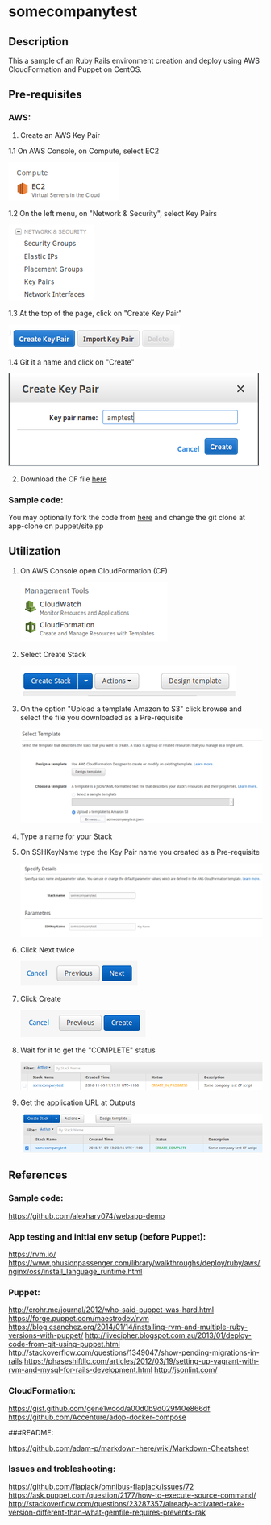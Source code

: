 # somecompanytest
## Description
This a sample of an Ruby Rails environment creation and deploy using AWS CloudFormation and Puppet on CentOS.

## Pre-requisites
### AWS:
1. Create an AWS Key Pair

  1.1 On AWS Console, on Compute, select EC2

  ![alt tag](https://raw.githubusercontent.com/fellipecm/somecompanytest/master/docs/images/prereqs01.png)

  1.2 On the left menu, on "Network & Security", select Key Pairs

  ![alt tag](https://raw.githubusercontent.com/fellipecm/somecompanytest/master/docs/images/prereqs02.png)

  1.3 At the top of the page, click on "Create Key Pair"

  ![alt tag](https://raw.githubusercontent.com/fellipecm/somecompanytest/master/docs/images/prereqs03.png)

  1.4 Git it a name and click on "Create"

  ![alt tag](https://raw.githubusercontent.com/fellipecm/somecompanytest/master/docs/images/prereqs04.png)

2. Download the CF file [here](https://raw.githubusercontent.com/fellipecm/somecompanytest/master/aws/amptest.json)

### Sample code:
You may optionally fork the code from [here](https://github.com/fellipecm/webapp-demo/) and change the git clone at app-clone on puppet/site.pp

## Utilization
1. On AWS Console open CloudFormation (CF)

   ![alt tag](https://raw.githubusercontent.com/fellipecm/somecompanytest/master/docs/images/use01.png)

2. Select Create Stack

   ![alt tag](https://raw.githubusercontent.com/fellipecm/somecompanytest/master/docs/images/use02.png)

3. On the option "Upload a template Amazon to S3" click browse and select the file you downloaded as a Pre-requisite

   ![alt tag](https://raw.githubusercontent.com/fellipecm/somecompanytest/master/docs/images/use03.png)

4. Type a name for your Stack

5. On SSHKeyName type the Key Pair name you created as a Pre-requisite

   ![alt tag](https://raw.githubusercontent.com/fellipecm/somecompanytest/master/docs/images/use04.png)

6. Click Next twice

   ![alt tag](https://raw.githubusercontent.com/fellipecm/somecompanytest/master/docs/images/use05.png)

7. Click Create

   ![alt tag](https://raw.githubusercontent.com/fellipecm/somecompanytest/master/docs/images/use06.png)

8. Wait for it to get the "COMPLETE" status

   ![alt tag](https://raw.githubusercontent.com/fellipecm/somecompanytest/master/docs/images/use07.png)

9. Get the application URL at Outputs

   ![alt tag](https://raw.githubusercontent.com/fellipecm/somecompanytest/master/docs/images/use08.png)

## References
### Sample code:

https://github.com/alexharv074/webapp-demo

### App testing and initial env setup (before Puppet):

https://rvm.io/
https://www.phusionpassenger.com/library/walkthroughs/deploy/ruby/aws/nginx/oss/install_language_runtime.html

### Puppet:

http://crohr.me/journal/2012/who-said-puppet-was-hard.html
https://forge.puppet.com/maestrodev/rvm
https://blog.csanchez.org/2014/01/14/installing-rvm-and-multiple-ruby-versions-with-puppet/
http://livecipher.blogspot.com.au/2013/01/deploy-code-from-git-using-puppet.html
http://stackoverflow.com/questions/1349047/show-pending-migrations-in-rails
https://phaseshiftllc.com/articles/2012/03/19/setting-up-vagrant-with-rvm-and-mysql-for-rails-development.html
http://jsonlint.com/

### CloudFormation:

https://gist.github.com/gene1wood/a00d0b9d029f40e866df
https://github.com/Accenture/adop-docker-compose

###README:

https://github.com/adam-p/markdown-here/wiki/Markdown-Cheatsheet

### Issues and trobleshooting:

https://github.com/flapjack/omnibus-flapjack/issues/72
https://ask.puppet.com/question/2177/how-to-execute-source-command/
http://stackoverflow.com/questions/23287357/already-activated-rake-version-different-than-what-gemfile-requires-prevents-rak
